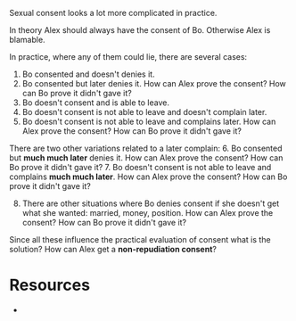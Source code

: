 Sexual consent looks a lot more complicated in practice.

In theory Alex should always have the consent of Bo. Otherwise Alex is blamable.

In practice, where any of them could lie, there are several cases:
1. Bo consented and doesn't denies it.
2. Bo consented but later denies it. How can Alex prove the consent? How can Bo prove it didn't gave it?
3. Bo doesn't consent and is able to leave.
4. Bo doesn't consent is not able to leave and doesn't complain later.
5. Bo doesn't consent is not able to leave and complains later. How can Alex prove the consent? How can Bo prove it didn't gave it?

There are two other variations related to a later complain:
6. Bo consented but **much much later** denies it. How can Alex prove the consent? How can Bo prove it didn't gave it?
7. Bo doesn't consent is not able to leave and complains **much much later**. How can Alex prove the consent? How can Bo prove it didn't gave it?

8. There are other situations where Bo denies consent if she doesn't get what she wanted: married, money, position. How can Alex prove the consent? How can Bo prove it didn't gave it?

Since all these influence the practical evaluation of consent what is the solution? How can Alex get a **non-repudiation consent**?

# Resources
- 